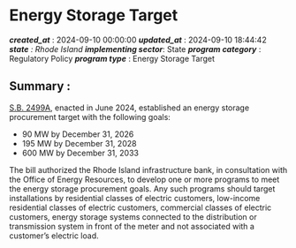 # Energy Storage Target 
 ***created_at*** : 2024-09-10 00:00:00 
 ***updated_at*** : 2024-09-10 18:44:42 
 ***state** : Rhode Island 
 **implementing sector***: State 
 ***program category*** : Regulatory Policy 
 ***program type*** : Energy Storage Target 
 ## Summary : 
 [S.B.
2499A](https://webserver.rilegislature.gov/BillText/BillText24/SenateText24/S2499A.pdf),
enacted in June 2024, established an energy storage procurement target with
the following goals:

  * 90 MW by December 31, 2026 
  * 195 MW by December 31, 2028
  * 600 MW by December 31, 2033

The bill authorized the Rhode Island infrastructure bank, in consultation with
the Office of Energy Resources, to develop one or more programs to meet the
energy storage procurement goals. Any such programs should target
installations by residential classes of electric customers, low-income
residential classes of electric customers, commercial classes of electric
customers, energy storage systems connected to the distribution or
transmission system in front of the meter and not associated with a customer’s
electric load.

 
 